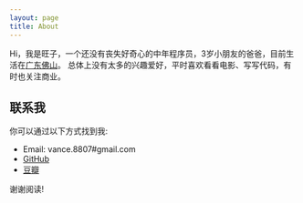 ```yaml
---
layout: page
title: About
---
```


Hi，我是旺子，一个还没有丧失好奇心的中年程序员，3岁小朋友的爸爸，目前生活在[广东佛山](https://goo.gl/maps/vT4ZegKTSND2)。
总体上没有太多的兴趣爱好，平时喜欢看看电影、写写代码，有时也关注商业。

## 联系我

你可以通过以下方式找到我:

* Email: vance.8807#gmail.com 
* [GitHub](https://github.com/vancefantasy)
* [豆瓣](https://www.douban.com/people/tankme/)

谢谢阅读!